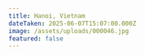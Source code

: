```yaml
---
title: Hanoi, Vietnam
dateTaken: 2025-06-07T15:07:00.000Z
image: /assets/uploads/000046.jpg
featured: false
---
```


